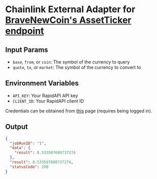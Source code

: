 # Chainlink External Adapter for [BraveNewCoin's AssetTicker endpoint](https://rapidapi.com/BraveNewCoin/api/bravenewcoin?endpoint=apiendpoint_836afc67-19d2-45ae-bb56-c576cec9f602)

## Input Params

- `base`, `from`, or `coin`: The symbol of the currency to query
- `quote`, `to`, or `market`: The symbol of the currency to convert to

## Environment Variables

- `API_KEY`: Your RapidAPI API key
- `CLIENT_ID`: Your RapidAPI client ID

Credentials can be obtained from [this](https://rapidapi.com/BraveNewCoin/api/bravenewcoin?endpoint=apiendpoint_d040b5cb-b6da-4628-bb86-fef663f635dc) page (requires being logged in).

## Output

```json
{
  "jobRunID": "1",
  "data": {
    "result": 8.533507688737274
  },
  "result": 8.533507688737274,
  "statusCode": 200
}
```
